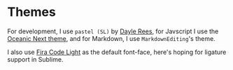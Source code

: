 # Themes

For development, I use `pastel (SL)` by [Dayle Rees](https://github.com/daylerees/colour-schemes), for Javscript I use the [Oceanic Next theme](https://github.com/voronianski/oceanic-next-color-scheme), and for Markdown, I use `MarkdownEditing`'s theme.

I also use [Fira Code Light](https://github.com/tonsky/FiraCode) as the default font-face, here's hoping for ligature support in Sublime.
